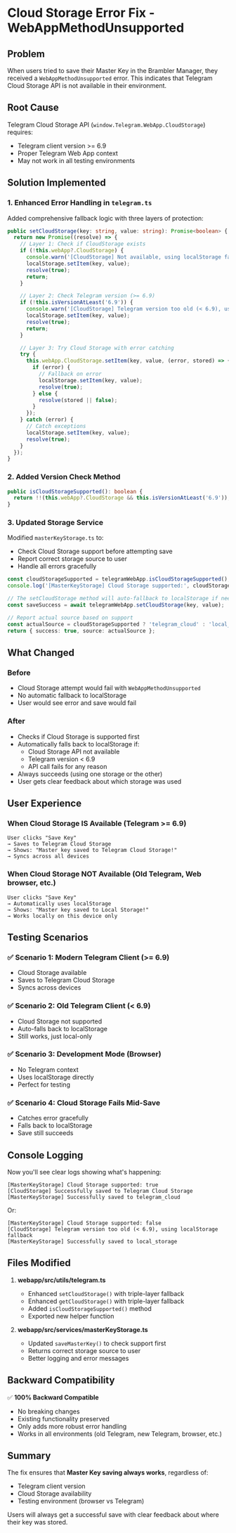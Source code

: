# Cloud Storage Error Fix - WebAppMethodUnsupported

## Problem
When users tried to save their Master Key in the Brambler Manager, they received a `WebAppMethodUnsupported` error. This indicates that Telegram Cloud Storage API is not available in their environment.

## Root Cause
Telegram Cloud Storage API (`window.Telegram.WebApp.CloudStorage`) requires:
- Telegram client version >= 6.9
- Proper Telegram Web App context
- May not work in all testing environments

## Solution Implemented

### 1. Enhanced Error Handling in `telegram.ts`

Added comprehensive fallback logic with three layers of protection:

```typescript
public setCloudStorage(key: string, value: string): Promise<boolean> {
  return new Promise((resolve) => {
    // Layer 1: Check if CloudStorage exists
    if (!this.webApp?.CloudStorage) {
      console.warn('[CloudStorage] Not available, using localStorage fallback');
      localStorage.setItem(key, value);
      resolve(true);
      return;
    }

    // Layer 2: Check Telegram version (>= 6.9)
    if (!this.isVersionAtLeast('6.9')) {
      console.warn('[CloudStorage] Telegram version too old (< 6.9), using localStorage fallback');
      localStorage.setItem(key, value);
      resolve(true);
      return;
    }

    // Layer 3: Try Cloud Storage with error catching
    try {
      this.webApp.CloudStorage.setItem(key, value, (error, stored) => {
        if (error) {
          // Fallback on error
          localStorage.setItem(key, value);
          resolve(true);
        } else {
          resolve(stored || false);
        }
      });
    } catch (error) {
      // Catch exceptions
      localStorage.setItem(key, value);
      resolve(true);
    }
  });
}
```

### 2. Added Version Check Method

```typescript
public isCloudStorageSupported(): boolean {
  return !!(this.webApp?.CloudStorage && this.isVersionAtLeast('6.9'));
}
```

### 3. Updated Storage Service

Modified `masterKeyStorage.ts` to:
- Check Cloud Storage support before attempting save
- Report correct storage source to user
- Handle all errors gracefully

```typescript
const cloudStorageSupported = telegramWebApp.isCloudStorageSupported();
console.log('[MasterKeyStorage] Cloud Storage supported:', cloudStorageSupported);

// The setCloudStorage method will auto-fallback to localStorage if needed
const saveSuccess = await telegramWebApp.setCloudStorage(key, value);

// Report actual source based on support
const actualSource = cloudStorageSupported ? 'telegram_cloud' : 'local_storage';
return { success: true, source: actualSource };
```

## What Changed

### Before
- Cloud Storage attempt would fail with `WebAppMethodUnsupported`
- No automatic fallback to localStorage
- User would see error and save would fail

### After
- Checks if Cloud Storage is supported first
- Automatically falls back to localStorage if:
  - Cloud Storage API not available
  - Telegram version < 6.9
  - API call fails for any reason
- Always succeeds (using one storage or the other)
- User gets clear feedback about which storage was used

## User Experience

### When Cloud Storage IS Available (Telegram >= 6.9)
```
User clicks "Save Key"
→ Saves to Telegram Cloud Storage
→ Shows: "Master key saved to Telegram Cloud Storage!"
→ Syncs across all devices
```

### When Cloud Storage NOT Available (Old Telegram, Web browser, etc.)
```
User clicks "Save Key"
→ Automatically uses localStorage
→ Shows: "Master key saved to Local Storage!"
→ Works locally on this device only
```

## Testing Scenarios

### ✅ Scenario 1: Modern Telegram Client (>= 6.9)
- Cloud Storage available
- Saves to Telegram Cloud Storage
- Syncs across devices

### ✅ Scenario 2: Old Telegram Client (< 6.9)
- Cloud Storage not supported
- Auto-falls back to localStorage
- Still works, just local-only

### ✅ Scenario 3: Development Mode (Browser)
- No Telegram context
- Uses localStorage directly
- Perfect for testing

### ✅ Scenario 4: Cloud Storage Fails Mid-Save
- Catches error gracefully
- Falls back to localStorage
- Save still succeeds

## Console Logging

Now you'll see clear logs showing what's happening:

```
[MasterKeyStorage] Cloud Storage supported: true
[CloudStorage] Successfully saved to Telegram Cloud Storage
[MasterKeyStorage] Successfully saved to telegram_cloud
```

Or:

```
[MasterKeyStorage] Cloud Storage supported: false
[CloudStorage] Telegram version too old (< 6.9), using localStorage fallback
[MasterKeyStorage] Successfully saved to local_storage
```

## Files Modified

1. **webapp/src/utils/telegram.ts**
   - Enhanced `setCloudStorage()` with triple-layer fallback
   - Enhanced `getCloudStorage()` with triple-layer fallback
   - Added `isCloudStorageSupported()` method
   - Exported new helper function

2. **webapp/src/services/masterKeyStorage.ts**
   - Updated `saveMasterKey()` to check support first
   - Returns correct storage source to user
   - Better logging and error messages

## Backward Compatibility

✅ **100% Backward Compatible**
- No breaking changes
- Existing functionality preserved
- Only adds more robust error handling
- Works in all environments (old Telegram, new Telegram, browser, etc.)

## Summary

The fix ensures that **Master Key saving always works**, regardless of:
- Telegram client version
- Cloud Storage availability
- Testing environment (browser vs Telegram)

Users will always get a successful save with clear feedback about where their key was stored.
